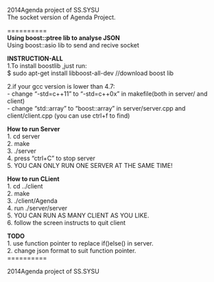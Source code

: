 <!DOCTYPE html><html><head><meta charset="utf-8">
<title>README</title></head><body><p>2014Agenda project of SS.SYSU<br />
The socket version of Agenda Project.</p>
<p>==========<br />
<strong>Using boost::ptree lib to analyse JSON <br />
</strong>Using boost::asio lib to send and recive socket</p>
<p><strong>INSTRUCTION-ALL</strong><br />
1.To install boostlib ,just run:<br />
 $ sudo apt-get install libboost-all-dev //download boost lib</p>
<p>2.if your gcc version is lower than 4.7:<br />
    - change &ldquo;-std=c++11&rdquo; to &ldquo;-std=c++0x&rdquo;  in makefile(both in server/ and client)<br />
    - change &ldquo;std::array&rdquo; to &ldquo;boost::array&rdquo; in server/server.cpp and client/client.cpp (you can use ctrl+f to find) </p>
<p><strong>How to run Server</strong><br />
1. cd server<br />
2. make<br />
3. ./server<br />
4. press &ldquo;ctrl+C&rdquo; to stop server<br />
5. YOU CAN ONLY RUN ONE SERVER AT THE SAME TIME!</p>
<p><strong>How to run CLient</strong><br />
1. cd ../client<br />
2. make<br />
3. ./client/Agenda<br />
4. run ./server/server<br />
5. YOU CAN RUN AS MANY CLIENT AS YOU LIKE.<br />
6. follow the screen instructs to quit client</p>
<p><strong>TODO</strong><br />
1. use function pointer to replace if()else() in server.<br />
2. change json format to suit function pointer.<br />
==========</p>
<p>2014Agenda project of SS.SYSU</p></body></html>